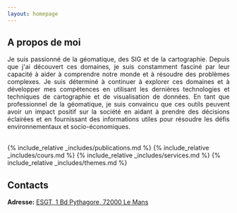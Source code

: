 ```yaml
---
layout: homepage
---
```


## A propos de moi
<div style="text-align: justify">
Je suis passionné de la géomatique, des SIG et de la cartographie. Depuis que j'ai découvert ces domaines, je suis constamment fasciné par leur capacité à aider à comprendre notre monde et à résoudre des problèmes complexes. Je suis déterminé à continuer à explorer ces domaines et à développer mes compétences en utilisant les dernières technologies et techniques de cartographie et de visualisation de données. En tant que professionnel de la géomatique, je suis convaincu que ces outils peuvent avoir un impact positif sur la société en aidant à prendre des décisions éclairées et en fournissant des informations utiles pour résoudre les défis environnementaux et socio-économiques.
</div>
<br>
<!--
<strong style="color:#e74d3c; font-weight:600">I am looking for a postdoc or research scientist position in the US and EU. I would appreciate a ping if you see a job I might fit.</strong>
-->

<!--{% include_relative _includes/news.md %}-->
{% include_relative _includes/publications.md %}
{% include_relative _includes/cours.md %}
{% include_relative _includes/services.md %}
{% include_relative _includes/themes.md %}

## Contacts
**Adresse:** [ESGT, 1 Bd Pythagore, 72000 Le Mans](https://www.google.com/maps/uv?pb=!1s0x47e2861790c95d5f%3A0x8072e9a88e911550!3m1!7e115!4s%2Fmaps%2Fplace%2Fesgt%2Badrese%2F%4048.0186234%2C0.154416%2C3a%2C75y%2C31.19h%2C90t%2Fdata%3D*213m4*211e1*213m2*211s_5ZOkiC8pyhrgSyZJ1MFgg*212e0*214m2*213m1*211s0x47e2861790c95d5f%3A0x8072e9a88e911550%3Fsa%3DX%26ved%3D2ahUKEwjru8u4ooyBAxVGVKQEHYWpAkEQpx96BAg_EAA!5sesgt%20adresse%20-%20Recherche%20Google!15sCgIgAQ&imagekey=!1e2!2s_5ZOkiC8pyhrgSyZJ1MFgg&hl=fr&sa=X&ved=2ahUKEwjru8u4ooyBAxVGVKQEHYWpAkEQpx96BAhjEA0)
<br>
<!--**Office Location:** 248 Malone Hall &nbsp;&nbsp;&nbsp;&nbsp;&nbsp;&nbsp; **Phone:** (410) 929-6777-->
